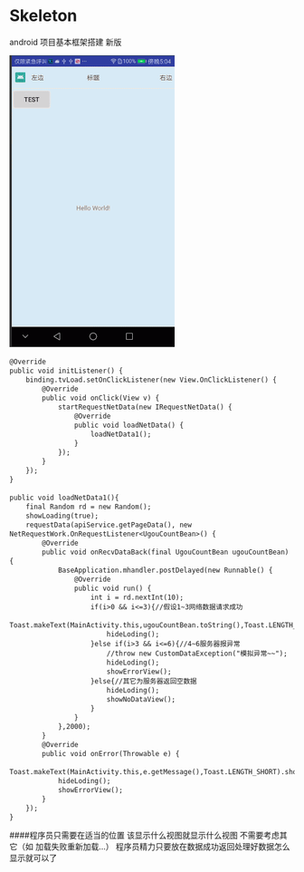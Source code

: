 # Skeleton
android 项目基本框架搭建 新版

![gif图](https://github.com/tuwenyuan/Skeleton/blob/master/git/a1.gif)

    @Override
    public void initListener() {
        binding.tvLoad.setOnClickListener(new View.OnClickListener() {
            @Override
            public void onClick(View v) {
                startRequestNetData(new IRequestNetData() {
                    @Override
                    public void loadNetData() {
                        loadNetData1();
                    }
                });
            }
        });
    }

    public void loadNetData1(){
        final Random rd = new Random();
        showLoading(true);
        requestData(apiService.getPageData(), new NetRequestWork.OnRequestListener<UgouCountBean>() {
            @Override
            public void onRecvDataBack(final UgouCountBean ugouCountBean) {
                BaseApplication.mhandler.postDelayed(new Runnable() {
                    @Override
                    public void run() {
                        int i = rd.nextInt(10);
                        if(i>0 && i<=3){//假设1~3网络数据请求成功
                            Toast.makeText(MainActivity.this,ugouCountBean.toString(),Toast.LENGTH_SHORT).show();
                            hideLoding();
                        }else if(i>3 && i<=6){//4~6服务器报异常
                            //throw new CustomDataException("模拟异常~~");
                            hideLoding();
                            showErrorView();
                        }else{//其它为服务器返回空数据
                            hideLoding();
                            showNoDataView();
                        }
                    }
                },2000);
            }
            @Override
            public void onError(Throwable e) {
                Toast.makeText(MainActivity.this,e.getMessage(),Toast.LENGTH_SHORT).show();
                hideLoding();
                showErrorView();
            }
        });
    }

####程序员只需要在适当的位置 该显示什么视图就显示什么视图 不需要考虑其它（如 加载失败重新加载...） 程序员精力只要放在数据成功返回处理好数据怎么显示就可以了
